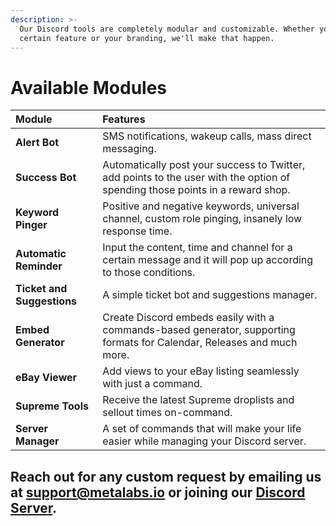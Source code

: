 ```yaml
---
description: >-
  Our Discord tools are completely modular and customizable. Whether you want a
  certain feature or your branding, we'll make that happen.
---
```


# Available Modules

| **Module** | **Features** |
| :--- | :--- |
| **Alert Bot**                                      | SMS notifications, wakeup calls, mass direct messaging. |
| **Success Bot** | Automatically post your success to Twitter, add points to the user with the option of spending those points in a reward shop. |
| **Keyword Pinger** | Positive and negative keywords, universal channel, custom role pinging, insanely low response time. |
| **Automatic** **Reminder**                                                | Input the content, time and channel for a certain message and it will pop up according to those conditions. |
| **Ticket and Suggestions** | A simple ticket bot and suggestions manager. |
| **Embed Generator** | Create Discord embeds easily with a commands-based generator, supporting formats for Calendar, Releases and much more. |
| **eBay Viewer** | Add views to your eBay listing seamlessly with just a command. |
| **Supreme Tools** | Receive the latest Supreme droplists and sellout times on-command. |
| **Server Manager** | A set of commands that will make your life easier while managing your Discord server. |

## Reach out for any custom request by emailing us at [support@metalabs.io](mailto:support@metalabs.io) or joining our [Discord Server](https://discord.metalabs.io/).

